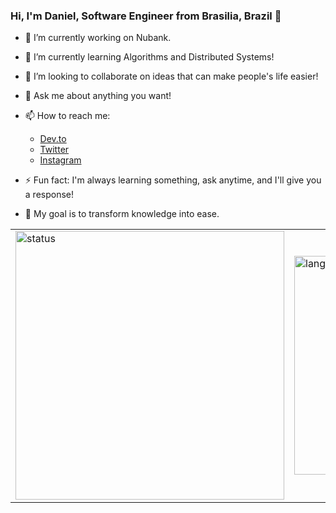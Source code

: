 ### Hi, I'm Daniel, Software Engineer from Brasilia, Brazil 👋

- 🔭 I’m currently working on Nubank.
- 🌱 I’m currently learning Algorithms and Distributed Systems!
- 👯 I’m looking to collaborate on ideas that can make people's life easier!
- 💬 Ask me about anything you want!
- 📫 How to reach me: 
    - [Dev.to](https://dev.to/daniellunsc)
    - [Twitter](https://twitter.com/daniellunsc)
    - [Instagram](https://www.instagram.com/daniellunsc/)

- ⚡ Fun fact: I'm always learning something, ask anytime, and I'll give you a response!

- :dart: My goal is to transform knowledge into ease.

<table>
    <tr>
        <td>
            <img width="430px" src="https://github-readme-stats.vercel.app/api?username=daniellunsc&count_private=true" alt="status">
        </td>
        <td>
            <img width="350px" src="https://github-readme-stats.vercel.app/api/top-langs/?username=daniellunsc&count_private=true&layout=compact" alt="languages">
        </td>
    </tr>
</table>
